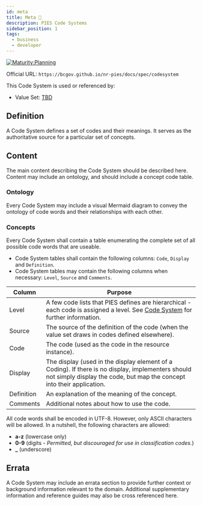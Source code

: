 ```yaml
---
id: meta
title: Meta 🚧
description: PIES Code Systems
sidebar_position: 1
tags:
  - business
  - developer
---
```


[![Maturity:Planning](https://img.shields.io/badge/Maturity-Planning-orange)](/docs/spec#maturity)

Official URL: `https://bcgov.github.io/nr-pies/docs/spec/codesystem`

This Code System is used or referenced by:

- Value Set: [TBD](.)

## Definition

A Code System defines a set of codes and their meanings. It serves as the authoritative source for a particular set of
concepts.

## Content

The main content describing the Code System should be described here. Content may include an ontology, and should
include a concept code table.

### Ontology

Every Code System may include a visual Mermaid diagram to convey the ontology of code words and their relationships with
each other.

### Concepts

Every Code System shall contain a table enumerating the complete set of all possible code words that are useable.

- Code System tables shall contain the following columns: `Code`, `Display` and `Definition`.
- Code System tables may contain the following columns when necessary: `Level`, `Source` and `Comments`.

| Column     | Purpose                                                                                                                                                                     |
| ---------- | --------------------------------------------------------------------------------------------------------------------------------------------------------------------------- |
| Level      | A few code lists that PIES defines are hierarchical - each code is assigned a level. See [Code System](.) for further information.                                          |
| Source     | The source of the definition of the code (when the value set draws in codes defined elsewhere).                                                                             |
| Code       | The code (used as the code in the resource instance).                                                                                                                       |
| Display    | The display (used in the display element of a Coding). If there is no display, implementers should not simply display the code, but map the concept into their application. |
| Definition | An explanation of the meaning of the concept.                                                                                                                               |
| Comments   | Additional notes about how to use the code.                                                                                                                                 |

All code words shall be encoded in UTF-8. However, only ASCII characters will be allowed. In a nutshell, the following
characters are allowed:

- **a-z** (lowercase only)
- **0-9** (digits - _Permitted, but discouraged for use in classification codes._)
- **\_** (underscore)

## Errata

A Code System may include an errata section to provide further context or background information relevant to the domain.
Additional supplementary information and reference guides may also be cross referenced here.
